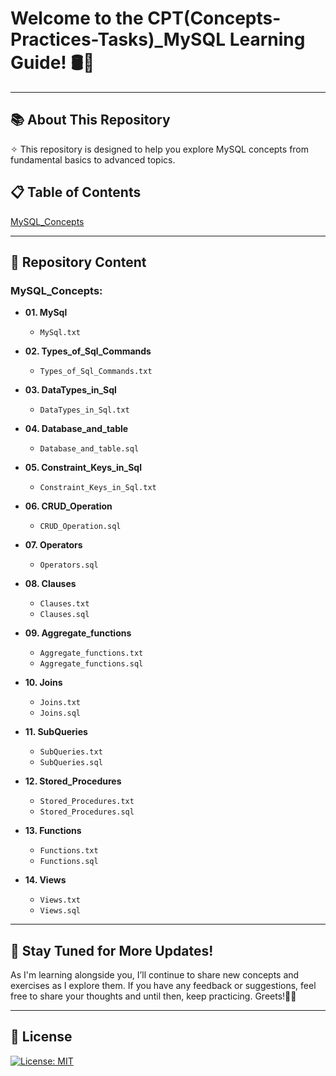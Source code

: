 # Welcome to the CPT(Concepts-Practices-Tasks)_MySQL Learning Guide! 🛢️🚀
---
## 📚 About This Repository
✧ This repository is designed to help you explore MySQL concepts from fundamental basics to advanced topics.

## 📋 Table of Contents
[MySQL_Concepts](#mysql_concepts)  

---
## 📖 Repository Content

### MySQL_Concepts:

- **01. MySql**  
   - `MySql.txt`

- **02. Types_of_Sql_Commands**  
   - `Types_of_Sql_Commands.txt`

- **03. DataTypes_in_Sql**  
   - `DataTypes_in_Sql.txt`

- **04. Database_and_table**  
   - `Database_and_table.sql`

- **05. Constraint_Keys_in_Sql**  
   - `Constraint_Keys_in_Sql.txt`

- **06. CRUD_Operation**  
   - `CRUD_Operation.sql`

- **07. Operators**  
   - `Operators.sql`

- **08. Clauses**  
   - `Clauses.txt`  
   - `Clauses.sql`

- **09. Aggregate_functions**  
   - `Aggregate_functions.txt`  
   - `Aggregate_functions.sql`

- **10. Joins**  
   - `Joins.txt`  
   - `Joins.sql`

- **11. SubQueries**  
   - `SubQueries.txt`  
   - `SubQueries.sql`

- **12. Stored_Procedures**  
   - `Stored_Procedures.txt`  
   - `Stored_Procedures.sql`

- **13. Functions**  
   - `Functions.txt`  
   - `Functions.sql`

- **14. Views**  
   - `Views.txt`  
   - `Views.sql`

---

## 📢 Stay Tuned for More Updates!
As I'm learning alongside you, I’ll continue to share new concepts and exercises as I explore them. If you have any feedback or suggestions, feel free to share your thoughts and until then, keep practicing. Greets!✌🏻

---

## 📜 License
[![License: MIT](https://img.shields.io/badge/License-MIT-yellow.svg)](https://opensource.org/licenses/MIT)
